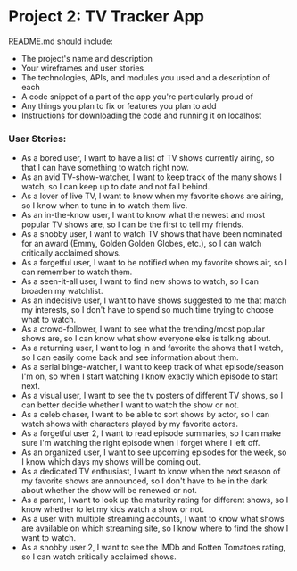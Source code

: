 # Project 2: TV Tracker App

README.md should include:
- The project's name and description
- Your wireframes and user stories
- The technologies, APIs, and modules you used and a description of each
- A code snippet of a part of the app you're particularly proud of
- Any things you plan to fix or features you plan to add
- Instructions for downloading the code and running it on localhost

### User Stories:
- As a bored user, I want to	have a list of TV shows currently airing, so that I can have something to watch right now.
- As an avid TV-show-watcher, I want to	keep track of the many shows I watch, so I can keep up to date and not fall behind.
- As a lover of live TV, I want to	know when my favorite shows are airing, so I know when to tune in to watch them live.
- As an in-the-know user, I want to know what the newest and most popular TV shows are, so I can be the first to tell my friends.
- As a snobby user,	I want to watch TV shows that have been nominated for an award (Emmy, Golden Golden Globes, etc.), so I can watch critically acclaimed shows.
- As a forgetful user, I want to be notified when my favorite shows air, so I can remember to watch them.
- As a seen-it-all user, I want to find new shows to watch, so I can broaden my watchlist.
- As an indecisive user, I want to have shows suggested to me that match my interests, so I don't have to spend so much time trying to choose what to watch.
- As a crowd-follower, I want to see what the trending/most popular shows are, so I can know what show everyone else is talking about.
- As a returning user, I want to log in and favorite the shows that I watch, so I can easily come back and see information about them.
- As a serial binge-watcher, I want to keep track of what episode/season I'm on, so when I start watching I know exactly which episode to start next.
- As a visual user, I want to see the tv posters of different TV shows, so I can better decide whether I want to watch the show or not.
- As a celeb chaser, I want to be able to sort shows by actor, so I can watch shows with characters played by my favorite actors.
- As a forgetful user 2, I want to read episode summaries, so I can make sure I'm watching the right episode when I forget where I left off.
- As an organized user, I want to see upcoming episodes for the week, so I know which days my shows will be coming out.
- As a dedicated TV enthusiast, I want to know when the next season of my favorite shows are announced, so I don't have to be in the dark about whether the show will be renewed or not.
- As a parent, I want to look up the maturity rating for different shows, so I know whether to let my kids watch a show or not.
- As a user with multiple streaming accounts, I want to know what shows are available on which streaming site, so I know where to find the show I want to watch.
- As a snobby user 2, I want to see the IMDb and Rotten Tomatoes rating, so I can watch critically acclaimed shows.
